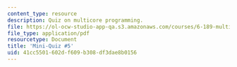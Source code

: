 ```yaml
---
content_type: resource
description: Quiz on multicore programming.
file: https://ol-ocw-studio-app-qa.s3.amazonaws.com/courses/6-189-multicore-programming-primer-january-iap-2007/41cc5501602df609b308df3dae8b0156_quiz5.pdf
file_type: application/pdf
resourcetype: Document
title: 'Mini-Quiz #5'
uid: 41cc5501-602d-f609-b308-df3dae8b0156
---
```

